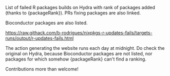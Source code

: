List of failed R packages builds on Hydra with rank of packages added (thanks to {packageRank}).
PRs fixing packages are also linked.

Bioconductor packages are also listed.

https://raw.githack.com/b-rodrigues/nixpkgs-r-updates-fails/targets-runs/output/r-updates-fails.html

The action generating the website runs each day at midnight. Do check the original on Hydra,
because Bioconductor packages are not listed, nor packages for which somehow {packageRank}
can't find a ranking.

Contributions more than welcome!
